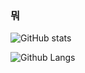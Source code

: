 ### 뭐

![GitHub stats](https://github-readme-stats.vercel.app/api?username=goldfrosch&show_icons=true&theme=tokyonight)

![Github Langs](https://github-readme-stats.vercel.app/api/top-langs/?username=goldfrosch&theme=tokyonight)

